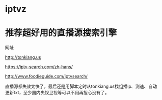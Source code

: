 # iptvz
# 推荐超好用的直播源搜索引擎
网址

http://tonkiang.us

https://iptv-search.com/zh-hans/

http://www.foodieguide.com/iptvsearch/

直播源都失效太快了，最后还是用脚本定时从tonkiang.us找组播ip、测速、自动更新txt，至少国内央视卫视等可以不用再担心没有了。
